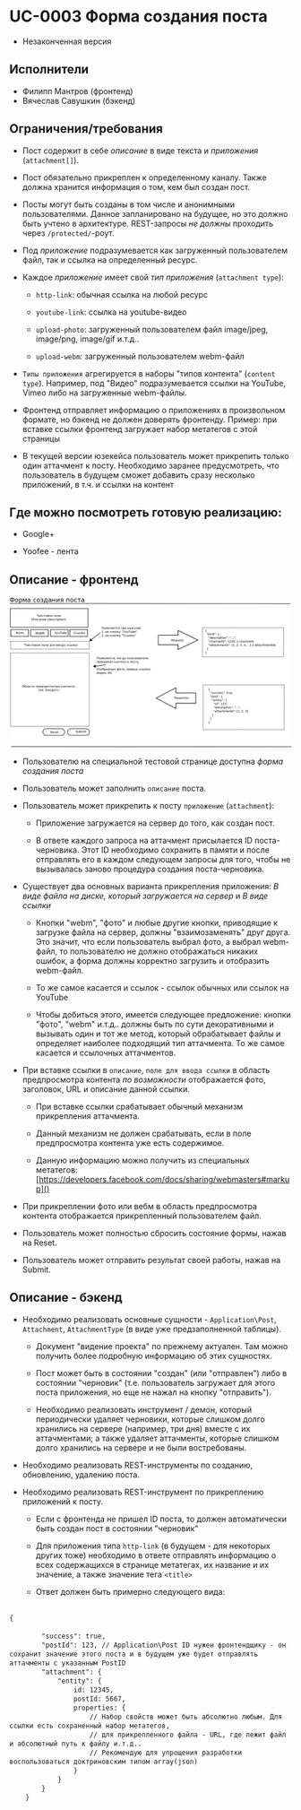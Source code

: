 UC-0003 Форма создания поста
============================

* Незаконченная версия

Исполнители
-----------

- Филипп Мантров (фронтенд)
- Вячеслав Савушкин (бэкенд)

Ограничения/требования
----------------------

- Пост содержит в себе *описание* в виде текста и *приложения* (`attachment[]`).

- Пост обязательно прикреплен к определенному каналу. Также должна хранится информация о том, кем был создан пост.

- Посты могут быть созданы в том числе и анонимными пользователями. Данное запланировано на будущее, но это должно быть учтено
в архитектуре. REST-запросы *не должны* проходить через `/protected/`-роут.

- Под *приложение* подразумевается как загруженный пользователем файл, так и ссылка на определенный ресурс.

- Каждое *приложение* имеет свой *тип приложения* (`attachment type`):

    - `http-link`: обычная ссылка на любой ресурс
    
    - `youtube-link`: ссылка на youtube-видео
    
    - `upload-photo`: загруженный пользователем файл image/jpeg, image/png, image/gif и.т.д..
     
     - `upload-webm`: загруженный пользователем webm-файл
     
- `Типы приложения` агрегируется в наборы "типов контента" (`content type`). Например, под "Видео" подразумевается ссылки на YouTube, 
Vimeo либо на загруженные webm-файлы.

- Фронтенд отправляет информацию о приложениях в произвольном формате, но бэкенд не должен доверять фронтенду. Пример: при вставке ссылки
фронтенд загружает набор метатегов с этой страницы

- В текущей версии юзекейса пользователь может прикрепить только один аттачмент к посту. Необходимо заранее предусмотреть,
что пользователь в будущем сможет добавить сразу несколько приложений, в т.ч. и ссылки на контент

Где можно посмотреть готовую реализацию:
----------------------------------------

- Google+

- Yoofee - лента

Описание - фронтенд
-------------------

![alt tag](post-form.png)

- Пользователю на специальной тестовой странице доступна *форма создания поста*
 
- Пользователь может заполнить `описание` поста.

- Пользователь может прикрепить к посту `приложение` (`attachment`):

    - Приложение загружается на сервер до того, как создан пост. 
    
    - В ответе каждого запроса на аттачмент присылается ID поста-черновика. Этот ID необходимо сохранить в памяти и после
отправлять его в каждом следующем запросы для того, чтобы не вызывалась заново процедура создания поста-черновика.

- Существует два основных варианта прикрепления приложения: *В виде файла на диске, который загружается на сервер* и *В виде ссылки*
    
    - Кнопки "webm", "фото" и любые другие кнопки, приводящие к загрузке файла на сервер, должны "взаимозаменять" друг друга. Это значит,
что если пользователь выбрал фото, а выбрал webm-файл, то пользователю не должно отображаться никаких ошибок, а форма должны корректно
загрузить и отобразить webm-файл.

    - То же самое касается и ссылок - ссылок обычных или ссылок на YouTube
    
    - Чтобы добиться этого, имеется следующее предложение: кнопки "фото", "webm" и.т.д.. должны быть по сути декоративными и вызывать
один и тот же метод, который обрабатывает файлы и определяет наиболее подходящий тип аттачмента. То же самое касается и ссылочных аттачментов.

- При вставке ссылки в `описание`, `поле для ввода ссылки` в область предпросмотра контента *по возможности* отображается 
фото, заголовок, URL и описание данной ссылки.

    - При вставке ссылки срабатывает обычный механизм прикрепления аттачмента.
    
    - Данный механизм не должен срабатывать, если в поле предпросмотра контента уже есть содержимое.
  
    - Данную информацию можно получить из специальных метатегов: [https://developers.facebook.com/docs/sharing/webmasters#markup]()
    
- При прикреплении фото или вебм в область предпросмотра контента отображается прикрепленный пользователем файл.

- Пользователь может полностью сбросить состояние формы, нажав на Reset.

- Пользователь может отправить результат своей работы, нажав на Submit.

Описание - бэкенд
-----------------

- Необходимо реализовать основные сущности - `Application\Post`, `Attachment`, `AttachmentType` (в виде уже предзаполненной таблицы).

    - Документ "видение проекта" по прежнему актуален. Там можно получить более подробную информацию об этих сущностях.
    
    - Пост может быть в состоянии "создан" (или "отправлен") либо в состоянии "черновик" (т.е. пользователь загружает для этого поста
приложения, но еще не нажал на кнопку "отправить").

    - Необходимо реализовать инструмент / демон, который периодически удаляет черновики, которые слишком долго хранились 
на сервере (например, три дня) вместе с их аттачментами; а также удаляет аттачменты, которые слишком долго хранились на сервере
и не были востребованы.
    
- Необходимо реализовать REST-инструменты по созданию, обновлению, удалению поста.

- Необходимо реализовать REST-инструмент по прикреплению приложений к посту.

    - Если с фронтенда не пришел ID поста, то должен автоматически быть создан пост в состоянии "черновик"
    
    - Для приложения типа `http-link` (в будущем - для некоторых других тоже) необходимо в ответе отправлять информацию о 
всех содержащихся в странице метатегах, их название и их значение, а также значение тега `<title>` 

    - Ответ должен быть примерно следующего вида:
    
```

{

        "success": true,
        "postId": 123, // Application\Post ID нужен фронтендщику - он сохранит значение этого поста и в будущем уже будет отправлять аттачменты с указанным PostID
        "attachment": {
            "entity": {
                id: 12345,
                postId: 5667,
                properties: {
                    // Набор свойств может быть абсолютно любым. Для ссылки есть сохраненный набор метатегов, 
                    // для прикрепленного файла - URL, где лежит файл и абсолютный путь к файлу и.т.д..
                    // Рекомендую для упрощения разработки воспользоваться доктриновским типом array(json)
                }
            }
        }
    }
```
